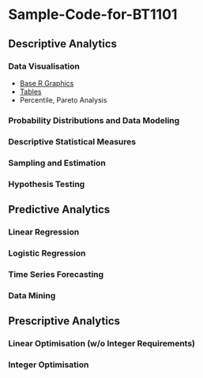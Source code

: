 # Sample-Code-for-BT1101
## Descriptive Analytics
### Data Visualisation
- [Base R Graphics](1-1.md)
- [Tables](1-2.md)</br>
- Percentile, Pareto Analysis
### Probability Distributions and Data Modeling
### Descriptive Statistical Measures
### Sampling and Estimation
### Hypothesis Testing
## Predictive Analytics
### Linear Regression
### Logistic Regression
### Time Series Forecasting
### Data Mining
## Prescriptive Analytics
### Linear Optimisation (w/o Integer Requirements)
### Integer Optimisation
